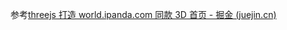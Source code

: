 参考[threejs 打造 world.ipanda.com 同款 3D 首页 - 掘金 (juejin.cn)](https://juejin.cn/post/7227020874889560124)
